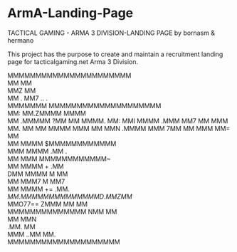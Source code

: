 # ArmA-Landing-Page

TACTICAL GAMING - ARMA 3 DIVISION-LANDING PAGE
by bornasm & hermano

This project has the purpose to create and maintain a recruitment landing page for tacticalgaming.net Arma 3 Division.







  MMMMMMMMMMMMMMMMMMMMMM                
  MM                  MM                
 MMZ                  MM                
 MM    .             MM7 ..    .        
 MMMMMMM        MMMMMMMMMMMMMMMMMMMM    
     MM:        MM.ZMMMM          MMMM  
     MM        .MMMMM               ?MM 
     MM        MMMM.                 MM:
    MMI        MMMM       .MMM       MM7
    MM         MMM         MM.       MM 
    MM        MMMM        MMM        MM 
   MMN       .MMMM        MMM       7MM 
   MM         MMM         MM=       MM  
   MM        MMMM        $MMMMMMMMMMMM  
  MMM        MMMM       .MM          .  
  MM         MMM         MMMMMMMMMMMM~  
  MM        MMMM        +         .MM   
 DMM        MMMM        M          MM   
 MM         MMM7        M         MM7   
 MM        MMMM         +=       .MM.   
$MM       .MMMM        MMM        MM    
MM         MMMD       .MMZ       MM$    
MMO77==   ZMMM         MM        MM     
MMMMMMMMMMMMMM        NMM        MM     
            MM                  MMN     
           .MM.                 MM      
             MMM       ..MM     MM.     
              MMMMMMMMMMMMMMMMMMMM   







